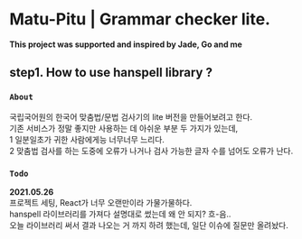 # Matu-Pitu | Grammar checker lite.

**This project was supported and inspired by Jade, Go and me**

## step1. How to use hanspell library ?

### `About`

국립국어원의 한국어 맞춤법/문법 검사기의 lite 버전을 만들어보려고 한다.\
기존 서비스가 정말 좋지만 사용하는 데 아쉬운 부분 두 가지가 있는데,\
1 일분일초가 귀한 사람에게능 너무너무 느리다.\
2 맞춤법 검사를 하는 도중에 오류가 나거나 검사 가능한 글자 수를 넘어도 오류가 난다.

### `Todo`

**2021.05.26**\
프로젝트 세팅, React가 너무 오랜만이라 가물가물하다.\
hanspell 라이브러리를 가져다 설명대로 썼는데 왜 안 되지? 흐-음..\
오늘 라이브러리 써서 결과 나오는 거 까지 하려 했는데, 일단 이슈에 질문만 올려놨다.

